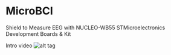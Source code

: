 # MicroBCI
Shield to Measure EEG with  NUCLEO-WB55 STMicroelectronics Development Boards &amp; Kit

Intro video
![alt tag](https://github.com/pieeg-club/MicroBCI/blob/main/Images/micro_bci.png "General View")
